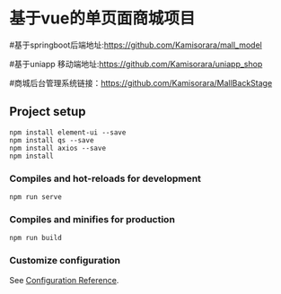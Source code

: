 # 基于vue的单页面商城项目


#基于springboot后端地址:https://github.com/Kamisorara/mall_model

#基于uniapp 移动端地址:https://github.com/Kamisorara/uniapp_shop

#商城后台管理系统链接：https://github.com/Kamisorara/MallBackStage
## Project setup
```
npm install element-ui --save
npm install qs --save
npm install axios --save
npm install
```

### Compiles and hot-reloads for development
```
npm run serve
```

### Compiles and minifies for production
```
npm run build
```

### Customize configuration
See [Configuration Reference](https://cli.vuejs.org/config/).
